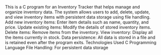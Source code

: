 This is a C program for an Inventory Tracker that helps manage and organize inventory data. 
The system allows users to add, delete, update, and view inventory items with persistent data storage using file handling.
Add new inventory items: Enter item details such as name, quantity, and price. Update existing items: Modify the details of stored inventory items. 
Delete items: Remove items from the inventory. View inventory: Display all the items currently in stock. 
Data persistence: All data is stored in a file and is retained even after the program exits. 
Technologies Used C Programming Language File Handling: For persistent data storage
